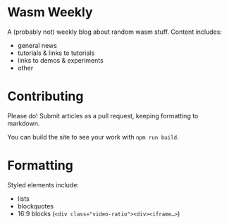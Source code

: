 Wasm Weekly
===========

A (probably not) weekly blog about random wasm stuff. Content includes:

* general news
* tutorials & links to tutorials
* links to demos & experiments
* other

Contributing
============

Please do! Submit articles as a pull request, keeping formatting to markdown.

You can build the site to see your work with `npm run build`.

Formatting
==========

Styled elements include:

* lists
* blockquotes
* 16:9 blocks (`<div class="video-ratio"><div><iframe…>`)
